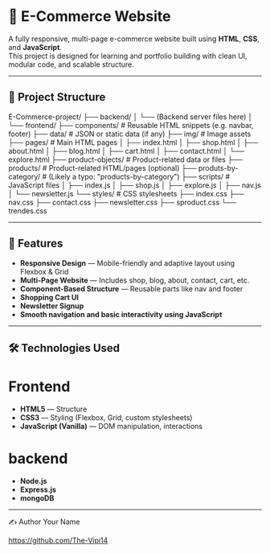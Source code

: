 # 🛒 E-Commerce Website

A fully responsive, multi-page e-commerce website built using **HTML**, **CSS**, and **JavaScript**.  
This project is designed for learning and portfolio building with clean UI, modular code, and scalable structure.

---

## 📂 Project Structure
E-Commerce-project/
├── backend/
│   └── (Backend server files here)
│
└── frontend/
    ├── components/              # Reusable HTML snippets (e.g. navbar, footer)
    ├── data/                    # JSON or static data (if any)
    ├── img/                     # Image assets
    ├── pages/                   # Main HTML pages
    │   ├── index.html
    │   ├── shop.html
    │   ├── about.html
    │   ├── blog.html
    │   ├── cart.html
    │   ├── contact.html
    │   └── explore.html
    ├── product-objects/         # Product-related data or files
    ├── products/                # Product-related HTML/pages (optional)
    ├── produts-by-category/     # (Likely a typo: "products-by-category")
    ├── scripts/                 # JavaScript files
    │   ├── index.js
    │   ├── shop.js
    │   ├── explore.js
    │   ├── nav.js
    │   └── newsletter.js
    └── styles/                  # CSS stylesheets
        ├── index.css
        ├── nav.css
        ├── contact.css
        ├── newsletter.css
        ├── sproduct.css
        └── trendes.css

---

## 🚀 Features

- **Responsive Design** — Mobile-friendly and adaptive layout using Flexbox & Grid
- **Multi-Page Website** — Includes shop, blog, about, contact, cart, etc.
- **Component-Based Structure** — Reusable parts like nav and footer
- **Shopping Cart UI**
- **Newsletter Signup**
- **Smooth navigation and basic interactivity using JavaScript**

---

## 🛠 Technologies Used
# Frontend
- **HTML5** — Structure
- **CSS3** — Styling (Flexbox, Grid, custom stylesheets)
- **JavaScript (Vanilla)** — DOM manipulation, interactions

# backend
- **Node.js**
- **Express.js**
- **mongoDB**
---


✍️ Author
Your Name

https://github.com/The-Vipi14

